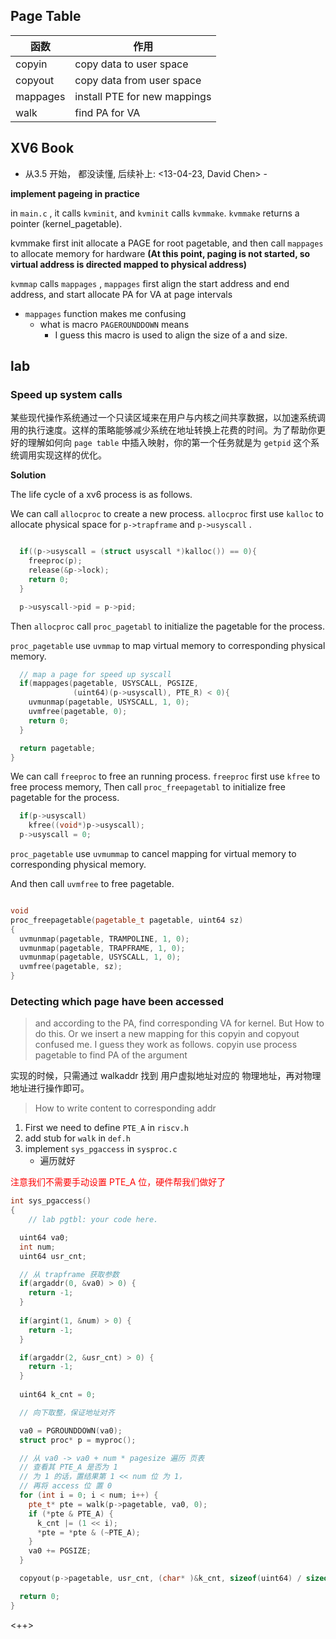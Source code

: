 ## Page Table

| 函数     | 作用                         |
|----------|------------------------------|
| copyin   | copy data to user space      |
| copyout  | copy data from user space    |
| mappages | install PTE for new mappings |
| walk     | find PA for VA               |


## XV6 Book

- 从3.5 开始， 都没读懂, 后续补上:  <13-04-23, David Chen> -

**implement pageing in practice** 

in `main.c` , it calls `kvminit`, and `kvminit`  calls `kvmmake`. `kvmmake` returns a pointer (kernel_pagetable).

kvmmake first init allocate a PAGE for root pagetable, and then call `mappages` to allocate memory for hardware
**(At this point, paging is not started, so virtual address is directed mapped to physical address)** 

`kvmmap` calls `mappages` , `mappages` first align the start address and end address, and start allocate PA for VA at page intervals

- `mappages` function makes me confusing
  * what is macro `PAGEROUNDDOWN` means
    + I guess this macro is used to align the size of a and size.



## lab 

### Speed up system calls

某些现代操作系统通过一个只读区域来在用户与内核之间共享数据，以加速系统调用的执行速度。这样的策略能够减少系统在地址转换上花费的时间。为了帮助你更好的理解如何向 `page table` 中插入映射，你的第一个任务就是为 `getpid` 这个系统调用实现这样的优化。

**Solution** 

The life cycle of a xv6 process is as follows.

We can call `allocproc` to create a new process. `allocproc` first use `kalloc` to allocate physical space for `p->trapframe` [](a) and `p->usyscall` .

```cpp

  if((p->usyscall = (struct usyscall *)kalloc()) == 0){
    freeproc(p);
    release(&p->lock);
    return 0;
  }

  p->usyscall->pid = p->pid;
```



Then `allocproc` call `proc_pagetabl` to initialize the pagetable for the process.

`proc_pagetable` use `uvmmap` to map virtual memory to corresponding physical memory.
 
```cpp
  // map a page for speed up syscall
  if(mappages(pagetable, USYSCALL, PGSIZE,
              (uint64)(p->usyscall), PTE_R) < 0){
    uvmunmap(pagetable, USYSCALL, 1, 0);
    uvmfree(pagetable, 0);
    return 0;
  }

  return pagetable;
}
```
 
We can call `freeproc` to free an running process. `freeproc` first use `kfree` to free process memory, Then call `proc_freepagetabl` to initialize free pagetable for the process.

```cpp
  if(p->usyscall)
    kfree((void*)p->usyscall);
  p->usyscall = 0;
```



`proc_pagetable` use `uvmummap` to  cancel mapping for virtual memory to corresponding physical memory.

And then call `uvmfree` to free pagetable.

```cpp

void
proc_freepagetable(pagetable_t pagetable, uint64 sz)
{
  uvmunmap(pagetable, TRAMPOLINE, 1, 0);
  uvmunmap(pagetable, TRAPFRAME, 1, 0);
  uvmunmap(pagetable, USYSCALL, 1, 0);
  uvmfree(pagetable, sz);
}
```

### Detecting which page have been accessed

> and according to the PA, find corresponding VA for kernel. But How to do this. Or we insert a new mapping for this
> copyin and copyout confused me. I guess they work as follows. copyin use process pagetable to find PA of the argument

实现的时候，只需通过 walkaddr 找到 用户虚拟地址对应的 物理地址，再对物理地址进行操作即可。 

> How to write content to corresponding addr

1. First we need to define `PTE_A` in `riscv.h` 
2. add stub for `walk` in `def.h` 
3. implement `sys_pgaccess` in `sysproc.c` 
    - 遍历就好 

<font color='red'> 注意我们不需要手动设置 PTE_A 位，硬件帮我们做好了 </font> 
```cpp
int sys_pgaccess()
{
    // lab pgtbl: your code here.

  uint64 va0;
  int num;
  uint64 usr_cnt;

  // 从 trapframe 获取参数
  if(argaddr(0, &va0) > 0) {
    return -1;
  }
  
  if(argint(1, &num) > 0) {
    return -1;
  }

  if(argaddr(2, &usr_cnt) > 0) {
    return -1;
  } 
  
  uint64 k_cnt = 0;

  // 向下取整，保证地址对齐

  va0 = PGROUNDDOWN(va0);
  struct proc* p = myproc();

  // 从 va0 -> va0 + num * pagesize 遍历 页表
  // 查看其 PTE_A 是否为 1
  // 为 1 的话，置结果第 1 << num 位 为 1，
  // 再将 access 位 置 0
  for (int i = 0; i < num; i++) {
    pte_t* pte = walk(p->pagetable, va0, 0);
    if (*pte & PTE_A) {
      k_cnt |= (1 << i);
      *pte = *pte & (~PTE_A);
    }
    va0 += PGSIZE;
  }

  copyout(p->pagetable, usr_cnt, (char* )&k_cnt, sizeof(uint64) / sizeof(char));

  return 0;
}
```

<++>


```json

